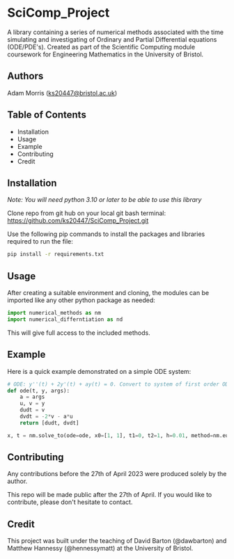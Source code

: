 # SciComp_Project

A library containing a series of numerical methods associated with the time simulating and investigating of Ordinary and Partial Differential equations (ODE/PDE's). Created as part of the Scientific Computing module coursework for Engineering Mathematics in the University of Bristol.   

## Authors
Adam Morris (ks20447@bristol.ac.uk)
## Table of Contents
- Installation
- Usage
- Example
- Contributing
- Credit

## Installation

*Note: You will need python 3.10 or later to be able to use this library*

Clone repo from git hub on your local git bash terminal: https://github.com/ks20447/SciComp_Project.git

Use the following pip commands to install the packages and libraries required to run the file: 

```bash
pip install -r requirements.txt
```
## Usage
After creating a suitable environment and cloning, the modules can be imported like any other python package as needed:

```python
import numerical_methods as nm
import numerical_differntiation as nd
```

This will give full access to the included methods.

## Example

Here is a quick example demonstrated on a simple ODE system:

```python
# ODE: y''(t) + 2y'(t) + ay(t) = 0. Convert to system of first order ODE's 
def ode(t, y, args):
    a = args
    u, v = y
    dudt = v
    dvdt = -2*v - a*u
    return [dudt, dvdt]

x, t = nm.solve_to(ode=ode, x0=[1, 1], t1=0, t2=1, h=0.01, method=nm.eurler_method, args=5)    
```

## Contributing

Any contributions before the 27th of April 2023 were produced solely by the author.

This repo will be made public after the 27th of April. If you would like to contribute, please don't hesitate to contact.

## Credit

This project was built under the teaching of David Barton (@dawbarton) and Matthew Hannessy (@hennessymatt) at the University of Bristol.